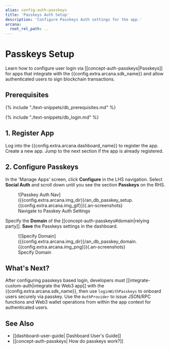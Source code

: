 ```yaml
---
alias: config-auth-passkeys
title: 'Passkeys Auth Setup'
description: 'Configure Passkeys Auth settings for the app.'
arcana:
  root_rel_path: ..
---
```


# Passkeys Setup

Learn how to configure user login via [[concept-auth-passkeys|Passkeys]] for apps that integrate with the {{config.extra.arcana.sdk_name}} and allow authenticated users to sign blockchain transactions.

## Prerequisites

{% include "./text-snippets/db_prerequisites.md" %}

{% include "./text-snippets/db_login.md" %}

## 1. Register App

Log into the {{config.extra.arcana.dashboard_name}} to register the app. Create a new app. Jump to the next section if the app is already registered.

## 2. Configure Passkeys

In the 'Manage Apps' screen, click **Configure** in the LHS navigation. Select **Social Auth** and scroll down until you see the section **Passkeys** on the RHS.

<figure markdown="span">
  ![Passkey Auth Nav]({{config.extra.arcana.img_dir}}/an_db_passkey_setup.{{config.extra.arcana.img_gif}}){.an-screenshots}
  <figcaption>Navigate to Passkey Auth Settings</figcaption>
</figure>

Specify the **Domain** of the [[concept-auth-passkeys#domain|relying party]]. **Save** the Passkeys settings in the dashboard. 

<figure markdown="span">
  ![Specify Domain]({{config.extra.arcana.img_dir}}/an_db_passkey_domain.{{config.extra.arcana.img_png}}){.an-screenshots}
  <figcaption>Specify Domain</figcaption>
</figure>

## What's Next?

After configuring passkeys based login, developers must [[integrate-custom-auth|integrate the Web3 app]] with the {{config.extra.arcana.sdk_name}}, then use `loginWithPasskeys` to onboard users securely via passkey. Use the `AuthProvider` to issue JSON/RPC functions and Web3 wallet operations from within the app context for authenticated users.

## See Also

* [[dashboard-user-guide| Dashboard User's Guide]]
* [[concept-auth-passkeys| How do passkeys work?]]
